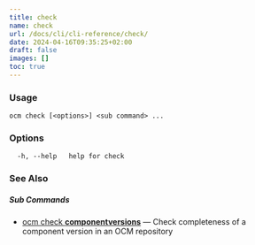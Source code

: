 ```yaml
---
title: check
name: check
url: /docs/cli/cli-reference/check/
date: 2024-04-16T09:35:25+02:00
draft: false
images: []
toc: true
---
```

### Usage

```
ocm check [<options>] <sub command> ...
```

### Options

```
  -h, --help   help for check
```

### See Also



##### Sub Commands

* [ocm check <b>componentversions</b>](/docs/cli/cli-reference/check/componentversions)	 &mdash; Check completeness of a component version in an OCM repository

